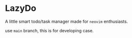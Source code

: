 # LazyDo

A little smart todo/task manager made for `neovim` enthusiasts.

use `main` branch, this is for developing case.
